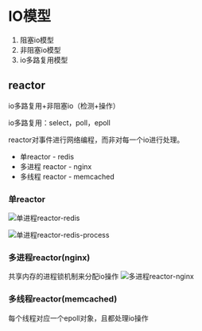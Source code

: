 # IO模型

1. 阻塞io模型
2. 非阻塞io模型
3. io多路复用模型

## reactor

io多路复用+非阻塞io（检测+操作）

io多路复用：select，poll，epoll

reactor对事件进行网络编程，而非对每一个io进行处理。

* 单reactor - redis
* 多进程 reactor - nginx
* 多线程 reactor - memcached

### 单reactor

![单进程reactor-redis](single_reactor.png)

![单进程reactor-redis-process](single_reactor_process.png)

### 多进程reactor(nginx)

共享内存的进程锁机制来分配io操作
![多进程reactor-nginx](MProc_reactor.png)

### 多线程reactor(memcached)

每个线程对应一个epoll对象，且都处理io操作
